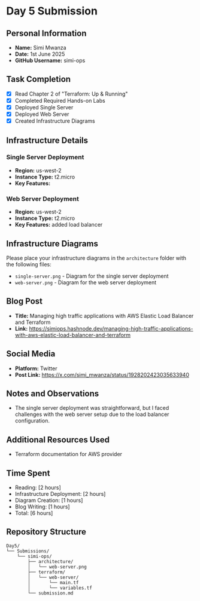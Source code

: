 # Day 5 Submission

## Personal Information
- **Name:** Simi Mwanza
- **Date:** 1st June 2025
- **GitHub Username:** simi-ops

## Task Completion
- [x] Read Chapter 2 of "Terraform: Up & Running"
- [x] Completed Required Hands-on Labs
- [x] Deployed Single Server
- [x] Deployed Web Server
- [x] Created Infrastructure Diagrams

## Infrastructure Details

### Single Server Deployment
- **Region:** us-west-2
- **Instance Type:** t2.micro
- **Key Features:** 

### Web Server Deployment
- **Region:** us-west-2
- **Instance Type:** t2.micro
- **Key Features:** added load balancer

## Infrastructure Diagrams
Please place your infrastructure diagrams in the `architecture` folder with the following files:
- `single-server.png` - Diagram for the single server deployment
- `web-server.png` - Diagram for the web server deployment

## Blog Post
- **Title:** Managing high traffic applications with AWS Elastic Load Balancer and Terraform
- **Link:** https://simiops.hashnode.dev/managing-high-traffic-applications-with-aws-elastic-load-balancer-and-terraform

## Social Media
- **Platform:** Twitter
- **Post Link:** https://x.com/simi_mwanza/status/1928202423035633940

## Notes and Observations
- The single server deployment was straightforward, but I faced challenges with the web server setup due to the load balancer configuration.

## Additional Resources Used
- Terraform documentation for AWS provider

## Time Spent
- Reading: [2 hours]
- Infrastructure Deployment: [2 hours]
- Diagram Creation: [1 hours]
- Blog Writing: [1 hours]
- Total: [6 hours]

## Repository Structure
```
Day5/
└── Submissions/
    └── simi-ops/
        ├── architecture/
        │   └── web-server.png
        ├── terraform/
        │   └── web-server/
        │       └── main.tf
        │       └── variables.tf        
        └── submission.md
``` 



